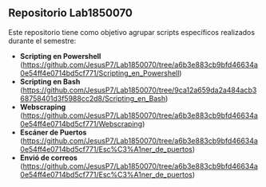 ## Repositorio Lab1850070

Este repositorio tiene como objetivo agrupar scripts específicos realizados durante el semestre:

- **Scripting en Powershell** (https://github.com/JesusP7/Lab1850070/tree/a6b3e883cb9bfd46634a0e54ff4e0714bd5cf771/Scripting_en_Powershell)
- **Scripting en Bash** (https://github.com/JesusP7/Lab1850070/tree/9ca12a659da2a484acb368758401d3f5988cc2d8/Scripting_en_Bash)
- **Webscraping** (https://github.com/JesusP7/Lab1850070/tree/a6b3e883cb9bfd46634a0e54ff4e0714bd5cf771/Webscraping)
- **Escáner de Puertos** (https://github.com/JesusP7/Lab1850070/tree/a6b3e883cb9bfd46634a0e54ff4e0714bd5cf771/Esc%C3%A1ner_de_puertos)
- **Envió de correos** (https://github.com/JesusP7/Lab1850070/tree/a6b3e883cb9bfd46634a0e54ff4e0714bd5cf771/Esc%C3%A1ner_de_puertos)

